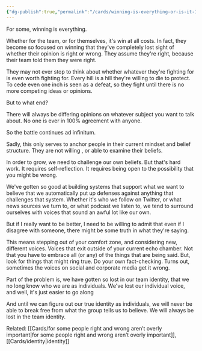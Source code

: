 ```yaml
---
{"dg-publish":true,"permalink":"/cards/winning-is-everything-or-is-it-1/"}
---
```


For some, winning is everything.

Whether for the team, or for themselves, it's win at all costs. In fact, they become so focused on winning that they've completely lost sight of whether their opinion is right or wrong. They assume they're right, because their team told them they were right.

They may not ever stop to think about whether whatever they're fighting for is even worth fighting for. Every hill is a hill they're willing to die to protect. To cede even one inch is seen as a defeat, so they fight until there is no more competing ideas or opinions.

But to what end?

There will always be differing opinions on whatever subject you want to talk about. No one is ever in 100% agreement with anyone.

So the battle continues ad infinitum.

Sadly, this only serves to anchor people in their current mindset and belief structure. They are not willing , or able to examine their beliefs.

In order to grow, we need to challenge our own beliefs. But that's hard work. It requires self-reflection. It requires being open to the possibility that you might be wrong.

We've gotten so good at building systems that support what we want to believe that we automatically put up defenses against anything that challenges that system. Whether it's who we follow on Twitter, or what news sources we turn to, or what podcast we listen to, we tend to surround ourselves with voices that sound an awful lot like our own.

But if I really want to be better, I need to be willing to admit that even if I disagree with someone, there might be some truth in what they're saying.

This means stepping out of your comfort zone, and considering new, different voices. Voices that exit outside of your current echo chamber. Not that you have to embrace all (or any) of the things that are being said. But, look for things that might ring true. Do your own fact-checking. Turns out, sometimes the voices on social and corporate media get it wrong.

Part of the problem is, we have gotten so lost in our team identity, that we no long know who we are as individuals. We've lost our individual voice, and well, it's just easier to go along

And until we can figure out our true identity as individuals, we will never be able to break free from what the group tells us to believe. We will always be lost in the team identity.


Related: [[Cards/for some people right and wrong aren’t overly important\|for some people right and wrong aren’t overly important]], [[Cards/identity\|identity]]